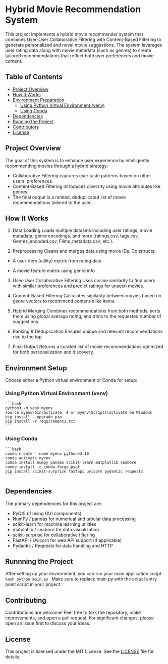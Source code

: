 # Hybrid Movie Recommendation System

This project implements a hybrid movie recommender system that combines User-User Collaborative Filtering with Content-Based Filtering to generate personalized and novel movie suggestions. The system leverages user rating data along with movie metadata (such as genres) to create tailored recommendations that reflect both user preferences and movie content.



## Table of Contents
- [Project Overview](#project-overview)
- [How It Works](#How-It-Works)
- [Environment Preparation](#environment-preparation)
  - [Using Python Virtual Environment (venv)](#using-python-virtual-environment-venv)
  - [Using Conda](#using-conda)
- [Dependencies](#dependencies)
- [Running the Project](#Running-the-Project)
- [Contributors](#contributors)
- [License](#license)

## Project Overview

The goal of this system is to enhance user experience by intelligently recommending movies through a hybrid strategy:

- Collaborative Filtering captures user taste patterns based on other users’ preferences.
- Content-Based Filtering introduces diversity using movie attributes like genres.
- The final output is a ranked, deduplicated list of movie recommendations tailored to the user.


## How It Works

1. Data Loading
Loads multiple datasets including user ratings, movie metadata, genre encodings, and more (ratings.csv, tags.csv, Genres_encoded.csv, Films_metadata.csv, etc.).

2. Preprocessing
Cleans and merges data using movie IDs. Constructs:

 - A user-item (utility) matrix from rating data

 - A movie feature matrix using genre info

3. User-User Collaborative Filtering
Uses cosine similarity to find users with similar preferences and predict ratings for unseen movies.

4. Content-Based Filtering
Calculates similarity between movies based on genre vectors to recommend content-alike items.

5. Hybrid Merging
Combines recommendations from both methods, sorts them using global average rating, and trims to the requested number of suggestions.

6. Ranking & Deduplication
Ensures unique and relevant recommendations rise to the top.

7. Final Output
Returns a curated list of movie recommendations optimized for both personalization and discovery.

## Environment Setup
Choose either a Python virtual environment or Conda for setup:

### Using Python Virtual Environment (venv)
    ```bash
    python3 -m venv myenv
    source myenv/bin/activate  # or myenv\Scripts\activate on Windows
    pip install --upgrade pip
    pip install -r requirements.txt
    ```

### Using Conda

    ```bash
    conda create --name myenv python=3.10
    conda activate myenv
    conda install numpy pandas scikit-learn matplotlib seaborn
    conda install -c conda-forge pyqt
    pip install scikit-surprise fastapi uvicorn pydantic requests
    ```

## Dependencies

The primary dependencies for this project are:
- PyQt5 (if using GUI components)
- NumPy / pandas for numerical and tabular data processing
- scikit-learn for machine learning utilities
- matplotlib / seaborn for data visualization
- scikit-surprise for collaborative filtering
- FastAPI / Uvicorn for web API support (if applicable)
- Pydantic / Requests for data handling and HTTP

## Runnning the Project

After setting up your environment, you can run your main application script.
    ```bash
    python main.py
    ```
Make sure to replace main.py with the actual entry point script in your project.

## Contributing

Contributions are welcome! Feel free to fork the repository, make improvements, and open a pull request. For significant changes, please open an issue first to discuss your ideas.

## License

This project is licensed under the MIT License. See the [LICENSE](LICENSE) file for details.
